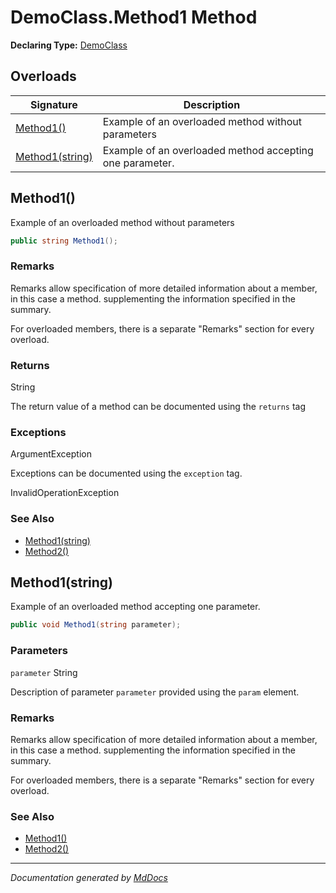 # DemoClass.Method1 Method

**Declaring Type:** [DemoClass](../Type.md)

## Overloads

| Signature                         | Description                                              |
| --------------------------------- | -------------------------------------------------------- |
| [Method1()](#method1)             | Example of an overloaded method without parameters       |
| [Method1(string)](#method1string) | Example of an overloaded method accepting one parameter. |

## Method1()

Example of an overloaded method without parameters

```csharp
public string Method1();
```

### Remarks

Remarks allow specification of more detailed information about a member, in this case a method. supplementing the information specified in the summary.

For overloaded members, there is a separate "Remarks" section for every overload.

### Returns

String

The return value of a method can be documented using the `returns` tag

### Exceptions

ArgumentException

Exceptions can be documented using the `exception` tag.

InvalidOperationException

### See Also

- [Method1(string)](#method1string)
- [Method2()](Method2.md)

## Method1(string)

Example of an overloaded method accepting one parameter.

```csharp
public void Method1(string parameter);
```

### Parameters

`parameter`  String

Description of parameter `parameter` provided using the `param` element.

### Remarks

Remarks allow specification of more detailed information about a member, in this case a method. supplementing the information specified in the summary.

For overloaded members, there is a separate "Remarks" section for every overload.

### See Also

- [Method1()](#method1)
- [Method2()](Method2.md)

___

*Documentation generated by [MdDocs](https://github.com/ap0llo/mddocs)*
